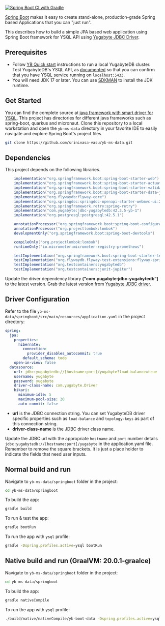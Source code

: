 [![Spring Boot CI with Gradle](../../actions/workflows/gradle-boot.yml/badge.svg?branch=main)](../../actions/workflows/gradle-boot.yml)

[Spring Boot](https://spring.io/projects/spring-boot) makes it easy to create stand-alone, production-grade Spring based Applications that you can "just run".

This describes how to build a simple JPA based web application using Spring Boot framework for YSQL API using [Yugabyte JDBC Driver](https://docs.yugabyte.com/latest/integrations/jdbc-driver/).

## Prerequisites

- Follow [YB Quick start](https://docs.yugabyte.com/latest/quick-start/) instructions to run a local YugabyteDB cluster. Test YugabyteDB's YSQL API, as [documented](../../quick-start/explore/ysql/) so that you can confirm that you have YSQL service running on `localhost:5433`.
- You will need JDK 17 or later. You can use [SDKMAN](https://sdkman.io/install) to install the JDK runtime.

## Get Started

You can find the complete source at [java framework with smart driver for YSQL](https://github.com/yugabyte/yb-ms-data.git). This project has directories for different java frameworks such as spring-boot, quarkus and micronaut. Clone this repository to a local workstation and open the `yb-ms-data` directory in your favorite IDE to easily navigate and explore Spring Boot's project files.

```sh
git clone https://github.com/srinivasa-vasu/yb-ms-data.git
```

## Dependencies

This project depends on the following libraries.
```gradle
    implementation("org.springframework.boot:spring-boot-starter-web")
    implementation("org.springframework.boot:spring-boot-starter-actuator")
    implementation("org.springframework.boot:spring-boot-starter-validation")
    implementation("org.springframework.boot:spring-boot-starter-data-jpa")
    implementation("org.flywaydb:flyway-core")
    implementation("org.springdoc:springdoc-openapi-starter-webmvc-ui:2.0.2")
    implementation("org.springframework.retry:spring-retry")
    implementation("com.yugabyte:jdbc-yugabytedb:42.3.5-yb-1")
    implementation("org.postgresql:postgresql:42.5.1")

    annotationProcessor("org.springframework.boot:spring-boot-configuration-processor")
    annotationProcessor("org.projectlombok:lombok")
    developmentOnly("org.springframework.boot:spring-boot-devtools")

    compileOnly("org.projectlombok:lombok")
    runtimeOnly("io.micrometer:micrometer-registry-prometheus")

    testImplementation("org.springframework.boot:spring-boot-starter-test")
    testImplementation("org.flywaydb.flyway-test-extensions:flyway-spring-test:7.0.0")
    testImplementation("org.testcontainers:yugabytedb")
    testImplementation("org.testcontainers:junit-jupiter")
```
Update the driver dependency library **("com.yugabyte:jdbc-yugabytedb")** to the latest version. Grab the latest version from [Yugabyte JDBC driver](https://docs.yugabyte.com/latest/integrations/jdbc-driver/).

## Driver Configuration

Refer to the file `yb-ms-data/springboot/src/main/resources/application.yaml` in the project directory:

```yml
spring:
  jpa:
    properties:
      hibernate:
        connection:
          provider_disables_autocommit: true
        default_schema: todo
    open-in-view: false
  datasource:
    url: jdbc:yugabytedb://[hostname:port]/yugabyte?load-balance=true
    username: yugabyte
    password: yugabyte
    driver-class-name: com.yugabyte.Driver
    hikari:
      minimum-idle: 5
      maximum-pool-size: 20
      auto-commit: false
```

- **url** is the JDBC connection string. You can set YugabyteDB driver specific properties such as `load-balance` and `topology-keys` as part of this connection string.
- **driver-class-name** is the JDBC driver class name.

Update the JDBC url with the appropriate `hostname` and `port` number details `jdbc:yugabytedb://[hostname:port]/yugabyte` in the application.yaml file. Remember to remove the square brackets. It is just a place holder to indicate the fields that need user inputs.

## Normal build and run

Navigate to `yb-ms-data/springboot` folder in the project:

```sh
cd yb-ms-data/springboot
```

To build the app:

```sh
gradle build
```

To run & test the app:

```sh
gradle bootRun
```

To run the app with `ysql` profile:

```sh
gradle -Dspring.profiles.active=ysql bootRun
```

## Native build and run (GraalVM: 20.0.1-graalce)

Navigate to `yb-ms-data/springboot` folder in the project:

```sh
cd yb-ms-data/springboot
```

To build the app:

```sh
gradle nativeCompile
```

To run the app with `ysql` profile:

```sh
./build/native/nativeCompile/yb-boot-data -Dspring.profiles.active=ysql
```

